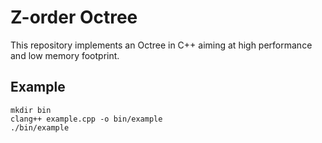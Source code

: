 # Z-order Octree

This repository implements an Octree in C++ aiming at high performance and low memory footprint.

## Example

    mkdir bin
    clang++ example.cpp -o bin/example
    ./bin/example
